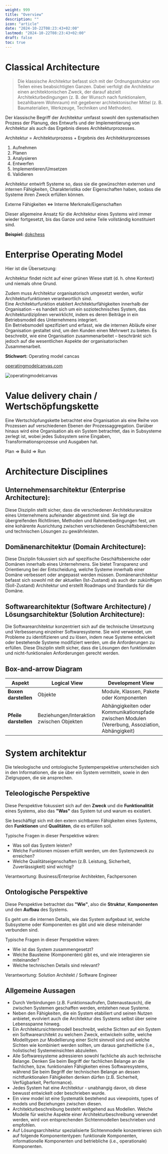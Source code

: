 ```yaml
---
weight: 999
title: "Overview"
description: ""
icon: "article"
date: "2024-10-22T08:23:43+02:00"
lastmod: "2024-10-22T08:23:43+02:00"
draft: false
toc: true
---
```


# Classical Architecture

> Die klassische Architektur befasst sich mit der Ordnungsstruktur von Teilen eines
beabsichtigten Ganzen.
Dabei verfolgt die Architektur einen architektonischen Zweck, der darauf abzielt
Architekturbedingungen (z. B. der Wunsch nach funktionalem, bezahlbarem Wohnraum) mit
gegebener architektonischer Mittel (z. B. Baumaterialien, Werkzeuge, Techniken und Methoden).

Der klassische Begriff der Architektur umfasst sowohl den systematischen Prozess
der Planung, des Entwurfs und der Implementierung von Architektur als auch das Ergebnis dieses
Architekturprozesses.

Architektur = Architekturprozess + Ergebnis des Architekturprozesses

1. Aufnehmen 
2. Planen 
3. Analysieren 
4. Entwerfen 
5. Implementieren/Umsetzen 
6. Validieren

Architektur entwirft Systeme so, dass sie die gewünschten externen und internen
Fähigkeiten, Charakteristika oder Eigenschaften haben, sodass die Systeme ihren Zweck erfüllen können.

Externe Fähigkeiten <=> Interne Merkmale/Eigenschaften

Dieser allgemeine Ansatz für die Architektur eines Systems wird immer wieder fortgesetzt, 
bis das Ganze und seine Teile vollständig konstituiert sind.

**Beispiel:** [dokchess](https://www.dokchess.de/)

# Enterprise Operating Model

Hier ist die Übersetzung:

Architektur findet nicht auf einer grünen Wiese statt (d. h. ohne Kontext) und niemals ohne Grund. 

Zudem muss Architektur organisatorisch umgesetzt werden, wofür Architekturfunktionen verantwortlich sind.  
Eine Architekturfunktion etabliert Architekturfähigkeiten innerhalb der Organisation – 
es handelt sich um ein soziotechnisches System, das Architekturdiziplinen verwirklicht, 
indem es deren Beiträge in ein Betriebsmodell des Unternehmens integriert.  
Ein Betriebsmodell spezifiziert und erfasst, wie die internen Abläufe einer Organisation gestaltet sind, 
um den Kunden einen Mehrwert zu bieten. Es beschreibt, wie eine Organisation zusammenarbeitet – 
beschränkt sich jedoch auf die wesentlichen Aspekte der organisatorischen Zusammenarbeit.

**Stichwort:** Operating model cancas

[operatingmodelcanvas.com](https://operatingmodelcanvas.com/)

![operatingmodelcanvas](https://operatingmodelcanvas.com/wp-content/uploads/2017/02/slide11.jpg)

# Value delivery chain / Wertschöpfungskette

Eine Wertschöpfungskette betrachtet eine Organisation als eine Reihe von Prozessen auf verschiedenen Ebenen der Prozessaggregation. Darüber hinaus wird eine Organisation als ein System betrachtet, das in Subsysteme zerlegt ist, wobei jedes Subsystem seine Eingaben, Transformationsprozesse und Ausgaben hat.

Plan => Build => Run

# Architecture Disciplines

## Unternehmensarchitektur (Enterprise Architecture):
Diese Disziplin stellt sicher, dass die verschiedenen Architekturansätze eines Unternehmens aufeinander abgestimmt sind. 
Sie legt die übergreifenden Richtlinien, Methoden und Rahmenbedingungen fest, 
um eine kohärente Ausrichtung zwischen verschiedenen Geschäftsbereichen und technischen Lösungen 
zu gewährleisten.

## Domänenarchitektur (Domain Architecture):
Diese Disziplin fokussiert sich auf spezifische Geschäftsbereiche oder Domänen innerhalb eines Unternehmens. 
Sie bietet Transparenz und Orientierung bei der Entscheidung, 
welche Systeme innerhalb einer Domäne verbessert oder angepasst werden müssen. 
Domänenarchitektur befasst sich sowohl mit der aktuellen (Ist-Zustand) 
als auch der zukünftigen (Soll-Zustand) Architektur und erstellt Roadmaps und Standards für die Domäne.

## Softwarearchitektur (Software Architecture) / Lösungsarchitektur (Solution Architecture):
Die Softwarearchitektur konzentriert sich auf die technische Umsetzung und Verbesserung einzelner 
Softwaresysteme. Sie wird verwendet, um Probleme zu identifizieren und zu lösen, 
indem neue Systeme entwickelt oder bestehende Systeme modifiziert werden, um die Anforderungen zu erfüllen. 
Diese Disziplin stellt sicher, dass die Lösungen den funktionalen und nicht-funktionalen Anforderungen gerecht werden.

## Box-and-arrow Diagram

| **Aspekt**               | **Logical View**                          | **Development View**                                                                              |
|--------------------------|-------------------------------------------|---------------------------------------------------------------------------------------------------|
| **Boxen darstellen**     | Objekte                                   | Module, Klassen, Pakete oder Komponenten                                                          |
| **Pfeile darstellen**    | Beziehungen/Interaktion zwischen Objekten | Abhängigkeiten oder Kommunikationspfade zwischen Modulen   (Vererbung, Assoziation, Abhängigkeit) |

# System architektur

Die teleologische und ontologische Systemperspektive unterscheiden sich in den Informationen, die sie über ein System vermitteln, sowie in den Zielgruppen, die sie ansprechen.

## Teleologische Perspektive

Diese Perspektive fokussiert sich auf den **Zweck** und die **Funktionalität** eines Systems, 
also das **"Was"** das System tut und warum es existiert.

Sie beschäftigt sich mit den extern sichtbaren Fähigkeiten eines Systems, 
den **Funktionen** und **Qualitäten**, die es erfüllen soll.

Typische Fragen in dieser Perspektive wären:
- Was soll das System leisten?
- Welche Funktionen müssen erfüllt werden, um den Systemzweck zu erreichen?
- Welche Qualitätseigenschaften (z.B. Leistung, Sicherheit, Zuverlässigkeit) sind wichtig?

Verantwortung: Business/Enterprise Architekten, Fachpersonen

## Ontologische Perspektive

Diese Perspektive betrachtet das **"Wie"**, also die **Struktur**, **Komponenten** und den **Aufbau** des Systems.

Es geht um die internen Details, wie das System aufgebaut ist, 
welche Subsysteme oder Komponenten es gibt und wie diese miteinander verbunden sind.

Typische Fragen in dieser Perspektive wären:
- Wie ist das System zusammengesetzt?
- Welche Bausteine (Komponenten) gibt es, und wie interagieren sie miteinander?
- Welche technischen Details sind relevant?

Verantwortung: Solution Architekt / Software Engineer

## Allgemeine Aussagen

- Durch Verbindungen (z.B. Funktionsaufrufen, Datenaustausch), die zwischen Systemen geschaffen werden, entstehen neue Systeme.
- Neben den Fähigkeiten, die ein System etabiliert und seinen Nutzen anbietet, evolviert auch die Architektur des Systems selbst über seine Lebensspanne hinweg.
- Ein Architektursichtenmodell beschreibt, welche Sichten auf ein System ein Softwarearchitekt zu welchem Zweck, entwickeln sollte, welche Modelltypen zur Modellierung einer Sicht sinnvoll sind und welche Sichten wie kombiniert werden sollten, um daraus ganzheitliche (i.e., holistische) Systemeinsichten abzuleiten.
- Alle Softwaresysteme adressieren sowohl fachliche als auch technische Belange. Denken Sie beim Begriff der fachlichen Belange an die fachlichen, bzw. funktionalen Fähigkeiten eines Softwaresystems, während Sie beim Begriff der technischen Belange an dessen nichtfunktionalen Fähigkeiten denken dürfen (z.B. Sicherheit, Verfügbarkeit, Performance).
- Jedes System hat eine Architektur - unabhangig davon, ob diese bewusst entwickelt oder beschrieben wurde.
- Ein view model ist eine Systematik bestehend aus viewpoints, types of models und Beziehungen zwischen diesen. 
- Architekturbeschreibung besteht weitgehend aus Modellen. Welche Modelle für welche Aspekte einer Architekturbeschreibung verwendet werden, wird von entsprechenden Sichtenmodellen beschrieben und empfohlen.
- Auf Lösungsarchitektur spezialisierte Sichtenmodelle konzentrieren sich auf folgende Komponententypen: funktionale Komponenten, informationelle Komponenten und betriebliche (i.e., operationale) Komponenten.

